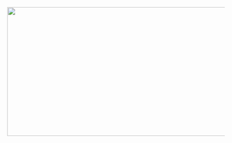 
<a href="https://www.gitanimals.org/en_US?utm_medium=image&utm_source=sispo3314&utm_content=farm">
<img
  src="https://render.gitanimals.org/farms/sispo3314"
  width="600"
  height="300"
/>
</a>
<!--
**sispo3314/sispo3314** is a ✨ _special_ ✨ repository because its `README.md` (this file) appears on your GitHub profile.

Here are some ideas to get you started:

- 🔭 I’m currently working on ...
- 🌱 I’m currently learning ...
- 👯 I’m looking to collaborate on ...
- 🤔 I’m looking for help with ...
- 💬 Ask me about ...
- 📫 How to reach me: ...
- 😄 Pronouns: ...
- ⚡ Fun fact: ...
-->

